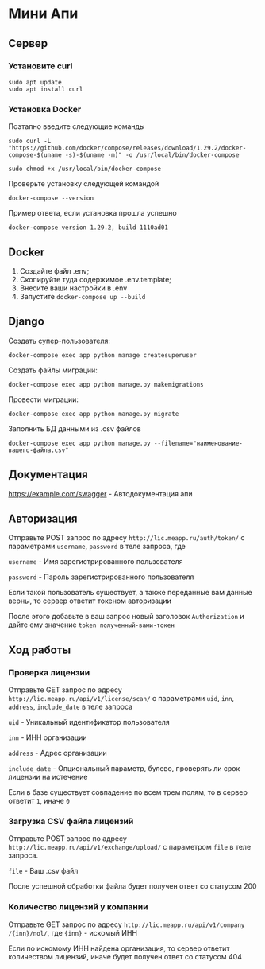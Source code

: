 # Мини Апи

## Сервер

### Установите curl
```
sudo apt update
sudo apt install curl
```
### Установка Docker
Поэтапно введите следующие команды
```
sudo curl -L "https://github.com/docker/compose/releases/download/1.29.2/docker-compose-$(uname -s)-$(uname -m)" -o /usr/local/bin/docker-compose
```
```
sudo chmod +x /usr/local/bin/docker-compose
```
Проверьте установку следующей командой
```
docker-compose --version
```
Пример ответа, если установка прошла успешно

`docker-compose version 1.29.2, build 1110ad01`

## Docker 
1. Создайте файл .env;
2. Скопируйте туда содержимое .env.template;
3. Внесите ваши настройки в .env
4. Запустите `docker-compose up --build`

## Django
Создать супер-пользователя:
```
docker-compose exec app python manage createsuperuser
```
Создать файлы миграции:
```
docker-compose exec app python manage.py makemigrations 
```
Провести миграции:
```
docker-compose exec app python manage.py migrate
```
Заполнить БД данными из .csv файлов
```
docker-compose exec app python manage.py --filename="наименование-вашего-файла.csv"
```

## Документация

https://example.com/swagger - Автодокументация апи

## Авторизация 
Отправьте POST запрос по адресу `http://lic.meapp.ru/auth/token/` с параметрами `username`, `password` в теле запроса, где

`username` - Имя зарегистрированного пользователя

`password` - Пароль зарегистрированного пользователя

Если такой пользователь существует, а также переданные вам данные верны, то сервер ответит токеном авторизации

После этого добавьте в ваш запрос новый заголовок `Authorization` и дайте ему значение `token полученный-вами-токен`

## Ход работы

### Проверка лицензии
Отправьте GET запрос по адресу `http://lic.meapp.ru/api/v1/license/scan/` с параметрами `uid`, `inn`, `address`, `include_date` в теле запроса

`uid` - Уникальный идентификатор пользователя

`inn` - ИНН организации

`address` - Адрес организации

`include_date` - Опциональный параметр, булево, проверять ли срок лицензии на истечение

Если в базе существует совпадение по всем трем полям, то в сервер ответит `1`, иначе `0`

### Загрузка CSV файла лицензий
Отправьте POST запрос по адресу `http://lic.meapp.ru/api/v1/exchange/upload/` с параметром `file` в теле запроса.

`file` - Ваш .csv файл

После успешной обработки файла будет получен ответ со статусом 200

### Количество лицензий у компании
Отправьте GET запрос по адресу `http://lic.meapp.ru​/api​/v1​/company​/{inn}​/nol​/`, где `{inn}` - искомый ИНН

Если по искомому ИНН найдена организация, то сервер ответит количеством лицензий, иначе будет получен ответ со статусом 404
